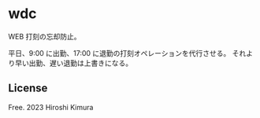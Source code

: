 # wdc

WEB 打刻の忘却防止。

平日、9:00 に出勤、17:00 に退勤の打刻オペレーションを代行させる。
それより早い出勤、遅い退勤は上書きになる。

## License

Free. 2023 Hiroshi Kimura





